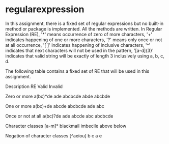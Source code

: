 # regularexpression

In this assignment, there is a fixed set of regular expressions but no built-in method or package is implemented. All the methods are written.
In Regular Expression (RE), '*' means occurrence of zero of more characters, '+' indicates happening of one or more characters, '?'  means only once or not at all occurrence, '[ ]' indicates happening of inclusive characters, '^' indicates that next characters will not be used in the pattern, '[a-d]{3}' indicates that valid string will be exactly of  length 3 inclusively using a, b, c, d.

The following table contains a fixed set of RE that will be used in this assignment.

Description	RE	Valid	Invalid

Zero or more	a(bc)*de	ade
abcbcde	abde
abcbde

One or more	a(bc)+de	abcde
abcbcde	ade
abc

Once or not at all	a(bc)?de	ade
abcde	abc
abcbcde

Character classes	[a-m]*	blackmail
imbecile	above
below

Negation of character classes	[^aeiou]	b
c	a
e

